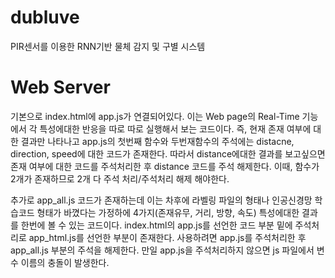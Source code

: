 # dubluve
PIR센서를 이용한 RNN기반 물체 감지 및 구별 시스템



# Web Server
기본으로 index.html에 app.js가 연결되어있다. 이는 Web page의 Real-Time 기능에서 각 특성에대한 반응을 따로 따로 실행해서 보는 코드이다. 
즉, 현재 존재 여부에 대한 결과만 나타나고 app.js의 첫번째 함수와 두번재함수의 주석에는 distacne, direction, speed에 대한 코드가 존재한다.
따라서 distance에대한 결과를 보고싶으면 존재 여부에 대한 코드를 주석처리한 후 distance 코드를 주석 해제한다. 
이때, 함수가 2개가 존재하므로 2개 다 주석 처리/주석처리 해제 해야한다. 

추가로 app_all.js 코드가 존재하는데 이는 차후에 라벨링 파일의 형태나 인공신경망 학습코드 형태가 바꼈다는 가정하에 4가지(존재유무, 거리, 방향, 속도) 특성에대한 결과를 한번에 볼 수 있는 코드이다. index.html의 app.js를 선언한 코드 부분 밑에 주석처리로 app_html.js를 선언한 부분이 존재한다. 
사용하려면 app.js를 주석처리한 후 app_all.js 부분의 주석을 해제한다. 
만일 app.js을 주석처리하지 않으면 js 파일에서 변수 이름의 충돌이 발생한다. 




